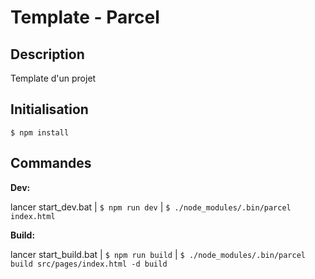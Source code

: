 # Template - Parcel

## Description

Template d'un projet

## Initialisation

```
$ npm install
```

## Commandes

**Dev:**

lancer start_dev.bat | ```$ npm run dev``` | ```$ ./node_modules/.bin/parcel index.html```

**Build:**

lancer start_build.bat | ```$ npm run build``` | ```$ ./node_modules/.bin/parcel build src/pages/index.html -d build```
